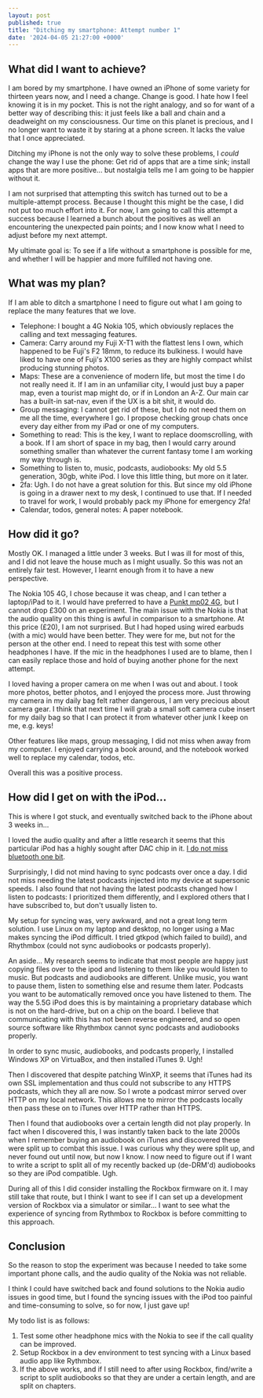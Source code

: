 ```yaml
---
layout: post
published: true
title: "Ditching my smartphone: Attempt number 1"
date: '2024-04-05 21:27:00 +0000'
---
```


## What did I want to achieve?

I am bored by my smartphone. I have owned an iPhone of some variety for thirteen years now, and I need a change. Change is good. I hate how I feel knowing it is in my pocket. This is not the right analogy, and so for want of a better way of describing this: it just feels like a ball and chain and a deadweight on my consciousness. Our time on this planet is precious, and I no longer want to waste it by staring at a phone screen. It lacks the value that I once appreciated.

Ditching my iPhone is not the only way to solve these problems, I _could_ change the way I use the phone: Get rid of apps that are a time sink; install apps that are more positive... but nostalgia tells me I am going to be happier without it.

I am not surprised that attempting this switch has turned out to be a multiple-attempt process. Because I thought this might be the case, I did not put too much effort into it. For now, I am going to call this attempt a success because I learned a bunch about the positives as well an encountering the unexpected pain points; and I now know what I need to adjust before my next attempt.

My ultimate goal is: To see if a life without a smartphone is possible for me, and whether I will be happier and more fulfilled not having one.

## What was my plan?

If I am able to ditch a smartphone I need to figure out what I am going to replace the many features that we love.

- Telephone: I bought a 4G Nokia 105, which obviously replaces the calling and text messaging features.
- Camera: Carry around my Fuji X-T1 with the flattest lens I own, which happened to be Fuji's F2 18mm, to reduce its bulkiness. I would have liked to have one of Fuji's X100 series as they are highly compact whilst producing stunning photos.
- Maps: These are a convenience of modern life, but most the time I do not really need it. If I am in an unfamiliar city, I would just buy a paper map, even a tourist map might do, or if in London an A-Z. Our main car has a built-in sat-nav, even if the UX is a bit shit, it would do.
- Group messaging: I cannot get rid of these, but I do not need them on me all the time, everywhere I go. I propose checking group chats once every day either from my iPad or one of my computers.
- Something to read: This is the key, I want to replace doomscrolling, with a book. If I am short of space in my bag, then I would carry around something smaller than whatever the current fantasy tome I am working my way through is.
- Something to listen to, music, podcasts, audiobooks: My old 5.5 generation, 30gb, white iPod. I love this little thing, but more on it later.
- 2fa: Ugh. I do not have a great solution for this. But since my old iPhone is going in a drawer next to my desk, I continued to use that. If I needed to travel for work, I would probably pack my iPhone for emergency 2fa!
- Calendar, todos, general notes: A paper notebook.

## How did it go?

Mostly OK. I managed a little under 3 weeks. But I was ill for most of this, and I did not leave the house much as I might usually. So this was not an entirely fair test. However, I learnt enough from it to have a new perspective.

The Nokia 105 4G, I chose because it was cheap, and I can tether a laptop/iPad to it. I would have preferred to have a [Punkt mp02 4G](https://www.punkt.ch/en/products/mp02-4g-mobile-phone), but I cannot drop £300 on an experiment. The main issue with the Nokia is that the audio quality on this thing is awful in comparison to a smartphone. At this price (£20), I am not surprised. But I had hoped using wired earbuds (with a mic) would have been better. They were for me, but not for the person at the other end. I need to repeat this test with some other headphones I have. If the mic in the headphones I used are to blame, then I can easily replace those and hold of buying another phone for the next attempt.

I loved having a proper camera on me when I was out and about. I took more photos, better photos, and I enjoyed the process more. Just throwing my camera in my daily bag felt rather dangerous, I am very precious about camera gear. I think that next time I will grab a small soft camera cube insert for my daily bag so that I can protect it from whatever other junk I keep on me, e.g. keys!

Other features like maps, group messaging, I did not miss when away from my computer. I enjoyed carrying a book around, and the notebook worked well to replace my calendar, todos, etc.

Overall this was a positive process.

## How did I get on with the iPod...

This is where I got stuck, and eventually switched back to the iPhone about 3 weeks in...

I loved the audio quality and after a little research it seems that this particular iPod has a highly sought after DAC chip in it. [I do not miss bluetooth one bit](/post/2017-09-23-headphones.html).

Surprisingly, I did not mind having to sync podcasts over once a day. I did not miss needing the latest podcasts injected into my device at supersonic speeds. I also found that not having the latest podcasts changed how I listen to podcasts: I prioritized them differently, and I explored others that I have subscribed to, but don't usually listen to.

My setup for syncing was, very awkward, and not a great long term solution. I use Linux on my laptop and desktop, no longer using a Mac makes syncing the iPod difficult. I tried gtkpod (which failed to build), and Rhythmbox (could not sync audiobooks or podcasts properly).

An aside... My research seems to indicate that most people are happy just copying files over to the ipod and listening to them like you would listen to music. But podcasts and audiobooks are different. Unlike music, you want to pause them, listen to something else and resume them later. Podcasts you want to be automatically removed once you have listened to them. The way the 5.5G iPod does this is by maintaining a proprietary database which is not on the hard-drive, but on a chip on the board. I believe that communicating with this has not been reverse engineered, and so open source software like Rhythmbox cannot sync podcasts and audiobooks properly.

In order to sync music, audiobooks, and podcasts properly, I installed Windows XP on VirtuaBox, and then installed iTunes 9. Ugh!

Then I discovered that despite patching WinXP, it seems that iTunes had its own SSL implementation and thus could not subscribe to any HTTPS podcasts, which they all are now. So I wrote a podcast mirror served over HTTP on my local network. This allows me to mirror the podcasts locally then pass these on to iTunes over HTTP rather than HTTPS.

Then I found that audiobooks over a certain length did not play properly. In fact when I discovered this, I was instantly taken back to the late 2000s when I remember buying an audiobook on iTunes and discovered these were split up to combat this issue. I was curious why they were split up, and never found out until now, but now I know. I now need to figure out if I want to write a script to split all of my recently backed up (de-DRM'd) audiobooks so they are iPod compatible. Ugh.

During all of this I did consider installing the Rockbox firmware on it. I may still take that route, but I think I want to see if I can set up a development version of Rockbox via a simulator or similar... I want to see what the experience of syncing from Rythmbox to Rockbox is before committing to this approach.

## Conclusion

So the reason to stop the experiment was because I needed to take some important phone calls, and the audio quality of the Nokia was not reliable.

I think I could have switched back and found solutions to the Nokia audio issues in good time, but I found the syncing issues with the iPod too painful and time-consuming to solve, so for now, I just gave up!

My todo list is as follows:

1. Test some other headphone mics with the Nokia to see if the call quality can be improved.
1. Setup Rockbox in a dev environment to test syncing with a Linux based audio app like Rythmbox.
1. If the above works, and if I still need to after using Rockbox, find/write a script to split audiobooks so that they are under a certain length, and are split on chapters.
